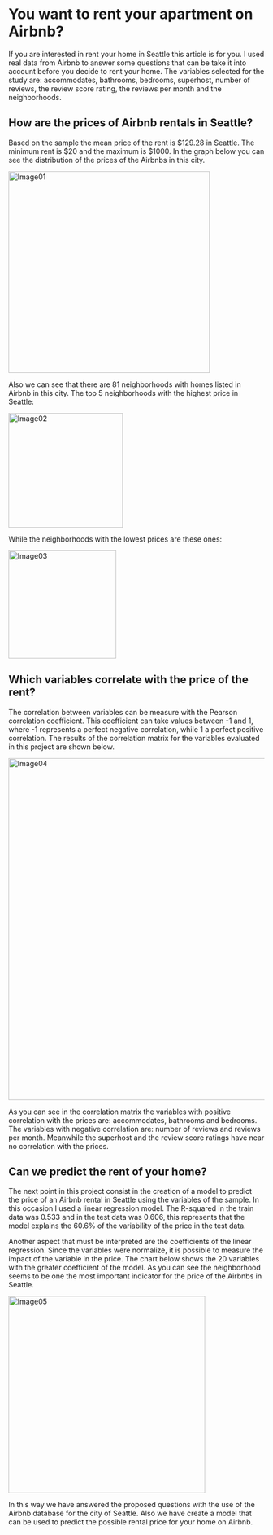 # You want to rent your apartment on Airbnb?

If you are interested in rent your home in Seattle this article is for you. I used real data from Airbnb to answer some questions that can be take it into account before you decide to rent your home. The variables selected for the study are: accommodates, bathrooms, bedrooms, superhost, number of reviews, the review score rating, the reviews per month and the neighborhoods.


## How are the prices of Airbnb rentals in Seattle?

Based on the sample the mean price of the rent is $129.28 in Seattle. The minimum rent is $20 and the maximum is $1000. In the graph below you can see the distribution of the prices of the Airbnbs in this city.

<img width="396" alt="Image01" src="https://user-images.githubusercontent.com/89614195/162023177-f3f87847-e6f0-407f-ab32-d17e9e52c02c.png">

Also we can see that there are 81 neighborhoods with homes listed in Airbnb in this city. The top 5 neighborhoods with the highest price in Seattle:

<img width="225" alt="Image02" src="https://user-images.githubusercontent.com/89614195/162023220-c2c94f8f-bdfe-4470-9bda-b4674cc31cd3.png">

While the neighborhoods with the lowest prices are these ones:

<img width="212" alt="Image03" src="https://user-images.githubusercontent.com/89614195/162023253-17984dc1-2535-4248-9018-c8d128551b06.png">

## Which variables correlate with the price of the rent?

The correlation between variables can be measure with the Pearson correlation coefficient. This coefficient can take values between -1 and 1, where -1 represents a perfect negative correlation, while 1 a perfect positive correlation. The results of the correlation matrix for the variables evaluated in this project are shown below.

<img width="672" alt="Image04" src="https://user-images.githubusercontent.com/89614195/162023307-ad509217-f8fb-44dd-9d4c-64faac6b620f.png">

As you can see in the correlation matrix the variables with positive correlation with the prices are: accommodates, bathrooms and bedrooms. The variables with negative correlation are: number of reviews and reviews per month. Meanwhile the superhost and the review score ratings have near no correlation with the prices.

## Can we predict the rent of your home?

The next point in this project consist in the creation of a model to predict the price of an Airbnb rental in Seattle using the variables of the sample. In this occasion I used a linear regression model. The R-squared in the train data was 0.533 and in the test data was 0.606, this represents that the model explains the 60.6% of the variability of the price in the test data. 

Another aspect that must be interpreted are the coefficients of the linear regression. Since the variables were normalize, it is possible to measure the impact of the variable in the price. The chart below shows the 20 variables with the greater coefficient of the model. As you can see the neighborhood seems to be one the most important indicator for the price of the Airbnbs in Seattle.

<img width="387" alt="Image05" src="https://user-images.githubusercontent.com/89614195/162023361-11ce9663-1fec-4c68-9574-8d4154e8ea81.png">

In this way we have answered the proposed questions with the use of the Airbnb database for the city of Seattle. Also we have create a model that can be used to predict the possible rental price for your home on Airbnb.
